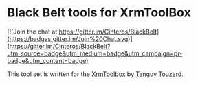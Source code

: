 # Black Belt tools for XrmToolBox

[![Join the chat at https://gitter.im/Cinteros/BlackBelt](https://badges.gitter.im/Join%20Chat.svg)](https://gitter.im/Cinteros/BlackBelt?utm_source=badge&utm_medium=badge&utm_campaign=pr-badge&utm_content=badge)

This tool set is written for the [XrmToolbox](http://www.xrmtoolbox.com/) by [Tanguy Touzard](https://github.com/MscrmTools).
